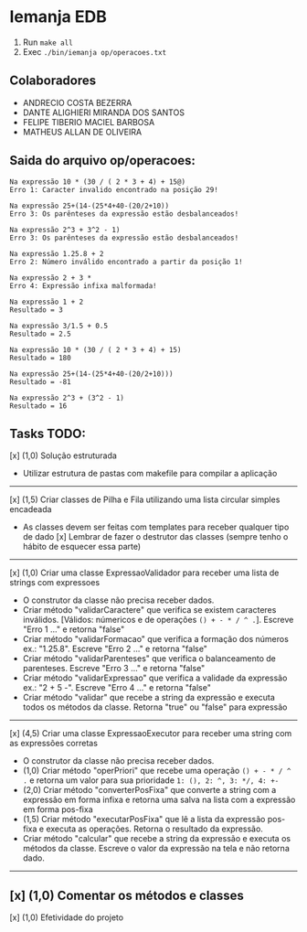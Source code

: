 # Iemanja EDB

1. Run `make all`
2. Exec `./bin/iemanja op/operacoes.txt`

## Colaboradores
- ANDRECIO COSTA BEZERRA
- DANTE ALIGHIERI MIRANDA DOS SANTOS
- FELIPE TIBERIO MACIEL BARBOSA
- MATHEUS ALLAN DE OLIVEIRA

## Saida do arquivo op/operacoes:
```
Na expressão 10 * (30 / ( 2 * 3 + 4) + 15@)
Erro 1: Caracter invalido encontrado na posição 29!

Na expressão 25+(14-(25*4+40-(20/2+10))
Erro 3: Os parênteses da expressão estão desbalanceados!

Na expressão 2^3 + 3^2 - 1)
Erro 3: Os parênteses da expressão estão desbalanceados!

Na expressão 1.25.8 + 2
Erro 2: Número inválido encontrado a partir da posição 1!

Na expressão 2 + 3 *
Erro 4: Expressão infixa malformada!

Na expressão 1 + 2
Resultado = 3

Na expressão 3/1.5 + 0.5
Resultado = 2.5

Na expressão 10 * (30 / ( 2 * 3 + 4) + 15)
Resultado = 180

Na expressão 25+(14-(25*4+40-(20/2+10)))
Resultado = -81

Na expressão 2^3 + (3^2 - 1)
Resultado = 16
```

## Tasks TODO:

[x] (1,0) Solução estruturada
- Utilizar estrutura de pastas com makefile para compilar a aplicação
---
[x]  (1,5) Criar classes de Pilha e Fila utilizando uma lista circular simples encadeada
- As classes devem ser feitas com templates para receber qualquer tipo de dado
[x] Lembrar de fazer o destrutor das classes (sempre tenho o hábito de esquecer essa parte)
---
[x]  (1,0) Criar uma classe ExpressaoValidador para receber uma lista de strings com expressoes
- O construtor da classe não precisa receber dados.
- Criar método "validarCaractere" que verifica se existem caracteres inválidos. [Válidos: númericos e de operações `() + - * / ^ .`]. Escreve "Erro 1 ..." e retorna "false"
- Criar método "validarFormacao" que verifica a formação dos números ex.: "1.25.8". Escreve "Erro 2 ..." e retorna "false"
- Criar método "validarParenteses" que verifica o balanceamento de parenteses. Escreve "Erro 3 ..." e retorna "false"
- Criar método "validarExpressao" que verifica a validade da expressão ex.: "2 + 5 -". Escreve "Erro 4 ..." e retorna "false"
- Criar método "validar" que recebe a string da expressão e executa todos os métodos da classe. Retorna "true" ou "false" para expressão
---
[x]  (4,5) Criar uma classe ExpressaoExecutor para receber uma string com as expressões corretas
- O construtor da classe não precisa receber dados.
- (1,0) Criar método "operPriori" que recebe uma operação `() + - * / ^ .` e retorna um valor para sua prioridade `1: (), 2: ^, 3: */, 4: +-`
- (2,0) Criar método "converterPosFixa" que converte a string com a expressão em forma infixa e retorna uma salva na lista com a expressão em forma pos-fixa
- (1,5) Criar método "executarPosFixa" que lê a lista da expressão pos-fixa e executa as operações. Retorna o resultado da expressão.
- Criar método "calcular" que recebe a string da expressão e executa os métodos da classe. Escreve o valor da expressão na tela e não retorna dado.
---
[x]  (1,0) Comentar os métodos e classes
---
[x]  (1,0) Efetividade do projeto
